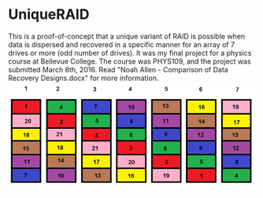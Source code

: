 # UniqueRAID
This is a proof-of-concept that a unique variant of RAID is possible when data is dispersed and recovered in a specific manner for an array of 7 drives or more (odd number of drives). It was my final project for a physics course at Bellevue College. The course was PHYS109, and the project was submitted March 8th, 2016. Read "Noah Allen - Comparison of Data Recovery Designs.docx" for more information.
![alt text](https://raw.githubusercontent.com/noah1984/UniqueRAID/master/Drive_Layout_Diagrams/7drive.bmp)
